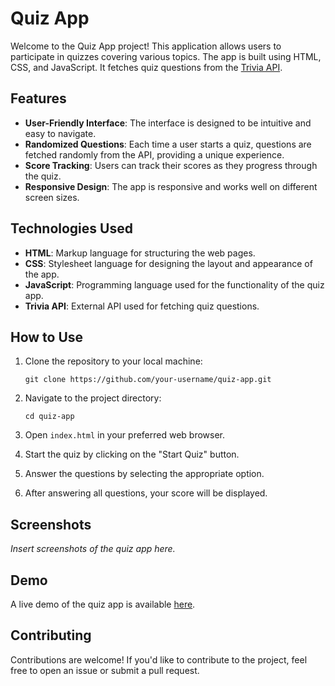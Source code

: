 # Quiz App

Welcome to the Quiz App project! This application allows users to participate in quizzes covering various topics. The app is built using HTML, CSS, and JavaScript. It fetches quiz questions from the [Trivia API](https://the-trivia-api.com/v2/questions).

## Features

- **User-Friendly Interface**: The interface is designed to be intuitive and easy to navigate.
- **Randomized Questions**: Each time a user starts a quiz, questions are fetched randomly from the API, providing a unique experience.
- **Score Tracking**: Users can track their scores as they progress through the quiz.
- **Responsive Design**: The app is responsive and works well on different screen sizes.

## Technologies Used

- **HTML**: Markup language for structuring the web pages.
- **CSS**: Stylesheet language for designing the layout and appearance of the app.
- **JavaScript**: Programming language used for the functionality of the quiz app.
- **Trivia API**: External API used for fetching quiz questions.

## How to Use

1. Clone the repository to your local machine:

   ```
   git clone https://github.com/your-username/quiz-app.git
   ```

2. Navigate to the project directory:

   ```
   cd quiz-app
   ```

3. Open `index.html` in your preferred web browser.

4. Start the quiz by clicking on the "Start Quiz" button.

5. Answer the questions by selecting the appropriate option.

6. After answering all questions, your score will be displayed.

## Screenshots

_Insert screenshots of the quiz app here._

## Demo

A live demo of the quiz app is available [here](#).

## Contributing

Contributions are welcome! If you'd like to contribute to the project, feel free to open an issue or submit a pull request.


